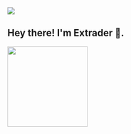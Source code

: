 <img src="https://avatars1.githubusercontent.com/u/54764589?s=96&v=4">
<h2> Hey there! I'm Extrader 👋.</h2>

<!--
**Extrader-home/Extrader-home** is a ✨ _special_ ✨ repository because its `README.md` (this file) appears on your GitHub profile.

Here are some ideas to get you started:

- 🔭 I’m currently working on ...
- 🌱 I’m currently learning ...
- 👯 I’m looking to collaborate on ...
- 🤔 I’m looking for help with ...
- 💬 Ask me about ...
- 📫 How to reach me: ...
- 😄 Pronouns: ...
- ⚡ Fun fact: ...
-->

<a href="https://github.com/Extrader-home">
  <img height="180em" src="https://github-readme-stats.vercel.app/api?username=Extrader-home&theme=buefy&show_icons=true" />
</a>
